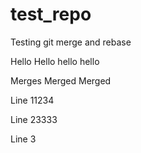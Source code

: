 # test_repo
Testing git merge and rebase


Hello Hello hello hello

Merges Merged Merged

Line 11234

Line 23333

Line 3
